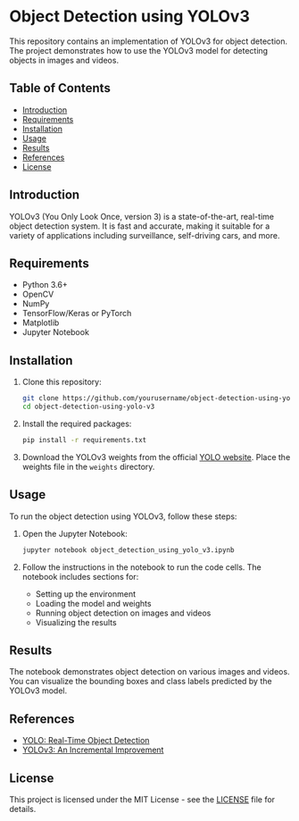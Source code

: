 
# Object Detection using YOLOv3

This repository contains an implementation of YOLOv3 for object detection. The project demonstrates how to use the YOLOv3 model for detecting objects in images and videos.

## Table of Contents
- [Introduction](#introduction)
- [Requirements](#requirements)
- [Installation](#installation)
- [Usage](#usage)
- [Results](#results)
- [References](#references)
- [License](#license)

## Introduction
YOLOv3 (You Only Look Once, version 3) is a state-of-the-art, real-time object detection system. It is fast and accurate, making it suitable for a variety of applications including surveillance, self-driving cars, and more.

## Requirements
- Python 3.6+
- OpenCV
- NumPy
- TensorFlow/Keras or PyTorch
- Matplotlib
- Jupyter Notebook

## Installation
1. Clone this repository:
    ```bash
    git clone https://github.com/yourusername/object-detection-using-yolo-v3.git
    cd object-detection-using-yolo-v3
    ```

2. Install the required packages:
    ```bash
    pip install -r requirements.txt
    ```

3. Download the YOLOv3 weights from the official [YOLO website](https://pjreddie.com/darknet/yolo/). Place the weights file in the `weights` directory.

## Usage
To run the object detection using YOLOv3, follow these steps:

1. Open the Jupyter Notebook:
    ```bash
    jupyter notebook object_detection_using_yolo_v3.ipynb
    ```

2. Follow the instructions in the notebook to run the code cells. The notebook includes sections for:
    - Setting up the environment
    - Loading the model and weights
    - Running object detection on images and videos
    - Visualizing the results

## Results
The notebook demonstrates object detection on various images and videos. You can visualize the bounding boxes and class labels predicted by the YOLOv3 model.

## References
- [YOLO: Real-Time Object Detection](https://pjreddie.com/darknet/yolo/)
- [YOLOv3: An Incremental Improvement](https://arxiv.org/abs/1804.02767)

## License
This project is licensed under the MIT License - see the [LICENSE](LICENSE) file for details.
